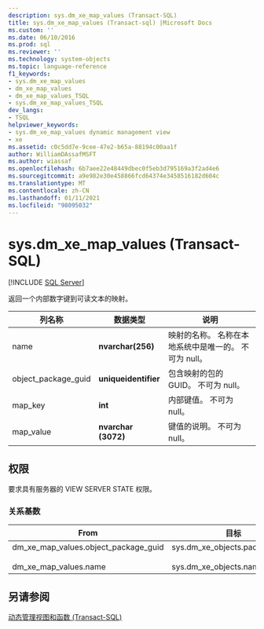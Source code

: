 ```yaml
---
description: sys.dm_xe_map_values (Transact-SQL)
title: sys.dm_xe_map_values (Transact-sql) |Microsoft Docs
ms.custom: ''
ms.date: 06/10/2016
ms.prod: sql
ms.reviewer: ''
ms.technology: system-objects
ms.topic: language-reference
f1_keywords:
- sys.dm_xe_map_values
- dm_xe_map_values
- dm_xe_map_values_TSQL
- sys.dm_xe_map_values_TSQL
dev_langs:
- TSQL
helpviewer_keywords:
- sys.dm_xe_map_values dynamic management view
- xe
ms.assetid: c0c5dd7e-9cee-47e2-b65a-88194c00aa1f
author: WilliamDAssafMSFT
ms.author: wiassaf
ms.openlocfilehash: 6b7aee22e48449dbec0f5eb3d795169a3f2ad4e6
ms.sourcegitcommit: a9e982e30e458866fcd64374e3458516182d604c
ms.translationtype: MT
ms.contentlocale: zh-CN
ms.lasthandoff: 01/11/2021
ms.locfileid: "98095032"
---
```

# <a name="sysdm_xe_map_values-transact-sql"></a>sys.dm_xe_map_values (Transact-SQL)
[!INCLUDE [SQL Server](../../includes/applies-to-version/sqlserver.md)]

  返回一个内部数字键到可读文本的映射。  
 
|列名称|数据类型|说明|  
|-----------------|---------------|-----------------|  
|name|**nvarchar(256)**|映射的名称。 名称在本地系统中是唯一的。 不可为 null。|  
|object_package_guid|**uniqueidentifier**|包含映射的包的 GUID。 不可为 null。|  
|map_key|**int**|内部键值。 不可为 null。|  
|map_value|**nvarchar (3072)**|键值的说明。 不可为 null。|  
  
## <a name="permissions"></a>权限  
 要求具有服务器的 VIEW SERVER STATE 权限。  
  
### <a name="relationship-cardinalities"></a>关系基数  
  
|From|目标|Relationship|  
|----------|--------|------------------|  
|dm_xe_map_values.object_package_guid<br /><br /> dm_xe_map_values.name|sys.dm_xe_objects.package_guid<br /><br /> sys.dm_xe_objects.name|多对一| 
  
## <a name="see-also"></a>另请参阅  
 [动态管理视图和函数 (Transact-SQL)](~/relational-databases/system-dynamic-management-views/system-dynamic-management-views.md)  
  
  


